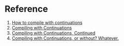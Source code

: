 # Reference

1. [How to compile with continuations](https://matt.might.net/articles/cps-conversion/)
1. [Compiling with Continuations](https://www.amazon.com/Compiling-Continuations-Andrew-W-Appel/dp/052103311X)
1. [Compiling with Continuations, Continued](https://www.microsoft.com/en-us/research/wp-content/uploads/2007/10/compilingwithcontinuationscontinued.pdf)
1. [Compiling with Continuations, or without? Whatever.](https://www.cs.purdue.edu/homes/rompf/papers/cong-icfp19.pdf)

